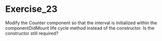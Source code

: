 # Exercise_23

Modify the Counter component so that the interval is initialized within the componentDidMount life cycle method instead of the constructor. Is the constructor still required?
